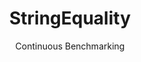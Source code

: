 ---
layout: default
title: StringEquality
subtitle: Continuous Benchmarking
selected: String
expanded: Benchmarking
benchmark: /individual_results/StringEquality.html
---
